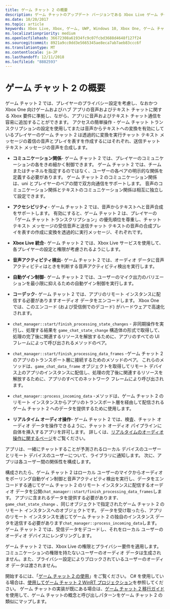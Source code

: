 ```yaml
---
title: ゲーム チャット 2 の概要
description: ゲーム チャットのアップデート バージョンである Xbox Live ゲーム チャット 2 を使用して、音声によるコミュニケーションをゲームに追加する方法について説明します。
ms.date: 10/20/2017
ms.topic: article
keywords: Xbox Live, Xbox, ゲーム, UWP, Windows 10, Xbox One, ゲーム チャット, ゲーム チャット 2, 音声によるコミュニケーション
ms.localizationpriority: medium
ms.openlocfilehash: 36672308a61934fc9c07fcbd3688d4648f127f24
ms.sourcegitcommit: 8921a9cc0dd3e5665345ae8eca7ab7aeb83ccc6f
ms.translationtype: MT
ms.contentlocale: ja-JP
ms.lasthandoff: 12/11/2018
ms.locfileid: "8882593"
---
```

# <a name="game-chat-2-overview"></a>ゲーム チャット 2 の概要

ゲーム チャット 2 では、プレイヤーのプライバシー設定を考慮し、なおかつ Xbox One 向けゲームおよびハブ アプリの音声およびテキスト チャットに関する Xbox 要件に準拠し、ながら、アプリに音声およびテキスト チャット通信を容易に追加することができます。 アクセスの簡単操作 - ゲーム チャット トランスクリプションの設定を使用してまたは音声からテキストへの変換を有効にしているプレイヤーのゲーム チャット 2 は透過的に変換を実行チャット テキスト メッセージの着信の音声とプレイを表すを作成するにはそれぞれ、送信チャット テキスト メッセージの音声を合成します。

- **コミュニケーション関係**- ゲーム チャット 2 では、プレイヤーのコミュニケーションの各をきめ細かく制御できます。 ゲーム チャット 2 では、チームまたはチャネルを指定するのではなく、ユーザーの各ペアの明示的な関係を定義する必要があります。 ゲーム チャット 2 のコミュニケーション関係は、uni とプレイヤーのペアの間で双方向通信をサポートします。 音声のコミュニケーション関係とテキストのコミュニケーション関係は相互に独立して設定できます。

- **アクセシビリティ**- ゲーム チャット 2 では、音声からテキストへと音声合成をサポートします。 有効にすると、ゲーム チャット 2 は、プレイヤーの「ゲーム チャット トランスクリプション」の優先順位を尊重し、チャット テキスト メッセージの受信音声と送信チャット テキストの音声の合成プレイを表すの作成に変換を透過的に実行メッセージ、それぞれです。

- **Xbox Live 統合**- ゲーム チャット 2 では、Xbox Live サービスを使用して、各プレイヤーの設定と権限が考慮されるようにします。

- **音声アクティビティ検出**- ゲーム チャット 2 では、オーディオ データに音声アクティビティはときを判断する音声アクティビティ検出を実行します。

- **自動ゲイン制御**- ゲーム チャット 2 では、ユーザーのマイク出力のバリエーションを最小限に抑えるための自動ゲイン制御を実行します。

- **コーデック**- ゲーム チャット 2 では、アプリのリモート インスタンスに配信する必要がありますオーディオ データをエンコードします。 Xbox One では、このエンコード (および受信側でのデコード) がハードウェアで高速化されます。

- `chat_manager::start/finish_processing_state_changes` - 非同期操作を実行し、処理する結果を `game_chat_state_change` 構造体の形式で取得して、処理の完了後に関連するリソースを解放するために、アプリのすべての UI フレームによって呼び出されるメソッドのペア。

- `chat_manager::start/finish_processing_data_frames` -ゲーム チャット 2 のアプリのトランスポート層に接続するためのメソッドのペア。 これらのメソッドは、`game_chat_data_frame` オブジェクトを取得してリモート デバイス上のアプリのインスタンスに配信し、処理の完了後に関連するリソースを解放するために、アプリのすべてのネットワーク フレームにより呼び出されます。

- `chat_manager::process_incoming_data` -メソッドは、ゲーム チャット 2 のリモート インスタンスからアプリのトランスポート層を経由して配信されるゲーム チャット 2 へのデータを提供するために使用します。

- **リアルタイム オーディオ操作**- ゲーム チャット 2 では、検査、チャット オーディオ データを操作できるように、チャット オーディオ パイプラインに自体を挿入するアプリを許可します。 詳しくは、[リアルタイムのオーディオ操作に関するページ](real-time-audio-manipulation.md)をご覧ください。

アプリは、一緒にチャットすることが予測されるローカル デバイスのユーザーとリモート デバイスのユーザーについて、ライブラリに通知します。 次に、アプリは各ユーザー間の関係性を構成します。

構成されたら、ゲーム チャット 2 はローカル ユーザーのマイクからオーディオをポーリング自動ゲイン制御と音声アクティビティ検出を実行し、データをエンコードする通じてゲーム チャット 2 のリモート インスタンスに配信するオーディオ データを公開`chat_manager::start/finish_processing_data_frames`します。 アプリに含まれるデータを提供する必要があります、 `game_chat_state_change` 、同じオブジェクトで指定されたゲーム チャット 2 のリモート インスタンスへのオブジェクトです。 データを受け取ったら、アプリのリモート インスタンスを通じてゲーム チャット 2 の独自のインスタンス データを送信する必要があります`chat_manager::process_incoming_data`します。 ゲーム チャット 2 では、受信データをデコードし、それをローカル ユーザーのオーディオ デバイスにレンダリングします。

ゲーム チャット 2 では、Xbox Live の権限とプライバシー要件を適用します。 コミュニケーションの権限を持たないユーザーのオーディオ データは生成されません。また、プライバシー設定によりブロックされているユーザーのオーディオ データは渡されません。

開始するには、「[ゲーム チャット 2 の使用](using-game-chat-2.md)」をご覧ください。 C# を使用している場合は、[使用してゲーム チャット 2 WinRT プロジェクション](using-game-chat-2-winrt.md)を参照してください。 ゲーム チャットの実装が既にある場合は、[ゲーム チャット 2 移行ガイド](game-chat-2-migration.md)を使用して、ゲーム チャットの概念と呼び出しパターンをゲーム チャット 2 の類似にマップします。
